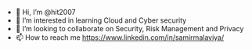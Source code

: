 - 👋 Hi, I’m @hit2007
- 👀 I’m interested in learning Cloud and Cyber security
- 💞️ I’m looking to collaborate on Security, Risk Management and Privacy
- 📫 How to reach me https://www.linkedin.com/in/samirmalaviya/

<!---
hit2007/hit2007 is a ✨ special ✨ repository because its `README.md` (this file) appears on your GitHub profile.
You can click the Preview link to take a look at your changes.
--->
